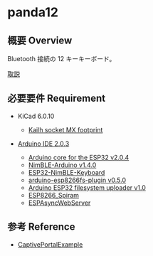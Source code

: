 # panda12

## 概要 Overview

Bluetooth 接続の 12 キーキーボード。

[取説](https://qiita.com/krkrkrrn/private/b706a2ca0386f7734398)

## 必要要件 Requirement

- KiCad 6.0.10

  - [Kailh socket MX footprint](https://github.com/daprice/keyswitches.pretty)

- [Arduino IDE 2.0.3](https://www.arduino.cc/en/software)
  - [Arduino core for the ESP32 v2.0.4](https://github.com/espressif/arduino-esp32#installation-instructions)
  - [NimBLE-Arduino v1.4.0](https://github.com/h2zero/NimBLE-Arduino)
  - [ESP32-NimBLE-Keyboard](https://github.com/wakwak-koba/ESP32-NimBLE-Keyboard)
  - [arduino-esp8266fs-plugin v0.5.0](https://github.com/esp8266/arduino-esp8266fs-plugin)
  - [Arduino ESP32 filesystem uploader v1.0](https://github.com/me-no-dev/arduino-esp32fs-plugin)
  - [ESP8266_Spiram](https://github.com/Gianbacchio/ESP8266_Spiram)
  - [ESPAsyncWebServer](https://github.com/me-no-dev/ESPAsyncWebServer)

## 参考 Reference

- [CaptivePortalExample](https://github.com/elliotmade/ESP32-Captive-Portal-Example/blob/test/src/main.cpp)
